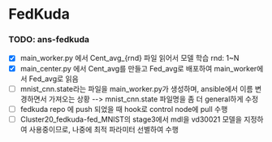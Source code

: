 # FedKuda

### TODO: ans-fedkuda
- [x] main_worker.py 에서 Cent_avg_{rnd} 파일 읽어서 모델 학습 rnd: 1~N
- [x] main_center.py 에서 Cent_avg를 만들고 Fed_avg로 배포하여 main_worker에서 Fed_avg로 읽음
- [ ] mnist_cnn.state라는 파일을 main_worker.py가 생성하며, ansible에서 이름 변경하면서 가져오는 상황 --> mnist_cnn.state 파일명을 좀 더 general하게 수정
- [ ] fedkuda repo 에 push 되었을 때 hook로 control node에 pull 수행
- [ ] Cluster20_fedkuda-fed_MNIST의 stage3에서 mdl을 vd30021 모델을 지정하여 사용중이므로, 나중에 최적 파라미터 선별하여 수행